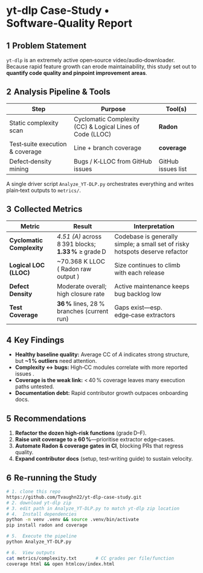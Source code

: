 # yt‑dlp Case‑Study • Software‑Quality Report

## 1  Problem Statement  
`yt‑dlp` is an extremely active open‑source video/audio‑downloader.  
Because rapid feature growth can erode maintainability, this study set out to **quantify code quality and pinpoint improvement areas**.

## 2  Analysis Pipeline & Tools  

| Step | Purpose | Tool(s) |
|------|---------|---------|
| Static complexity scan | Cyclomatic Complexity (CC) & Logical Lines of Code (LLOC) | **Radon** |
| Test‑suite execution & coverage | Line + branch coverage | **coverage** |
| Defect‑density mining | Bugs / K‑LLOC from GitHub issues | GitHub issues list |


A single driver script `Analyze_YT‑DLP.py` orchestrates everything and writes plain‑text outputs to `metrics/`.

## 3  Collected Metrics  

| Metric | Result | Interpretation |
|--------|--------|----------------|
| **Cyclomatic Complexity** | *4.51 (A)* across 8 391 blocks; **1.33 %** ≥ grade D | Codebase is generally simple; a small set of risky hotspots deserve refactor  |
| **Logical LOC (LLOC)** | ~70.368 K LLOC ( Radon raw output ) | Size continues to climb with each release |
| **Defect Density** | Moderate overall; high closure rate | Active maintenance keeps bug backlog low  |
| **Test Coverage** | **36 %** lines, 28 % branches (current run) | Gaps exist—esp. edge‑case extractors |

## 4  Key Findings  

* **Healthy baseline quality:** Average CC of *A* indicates strong structure, but **~1 % outliers** need attention.  
* **Complexity ↔ bugs:** High‑CC modules correlate with more reported issues .  
* **Coverage is the weak link:** < 40 % coverage leaves many execution paths untested.  
* **Documentation debt:** Rapid contributor growth outpaces onboarding docs.

## 5  Recommendations  

1. **Refactor the dozen high‑risk functions** (grade D–F).  
2. **Raise unit coverage to ≥ 60 %**—prioritise extractor edge‑cases.  
3. **Automate Radon & coverage gates in CI**, blocking PRs that regress quality.  
4. **Expand contributor docs** (setup, test‑writing guide) to sustain velocity. 

## 6  Re‑running the Study  

```bash
# 1. clone this repo
https://github.com/Tvaughn22/yt-dlp-case-study.git
# 2. download yt-dlp zip
# 3. edit path in Analyze_YT-DLP.py to match yt-dlp zip location
# 4.  Install dependencies
python -m venv .venv && source .venv/bin/activate
pip install radon and coverage

# 5.  Execute the pipeline
python Analyze_YT-DLP.py

# 6.  View outputs
cat metrics/complexity.txt       # CC grades per file/function
coverage html && open htmlcov/index.html
